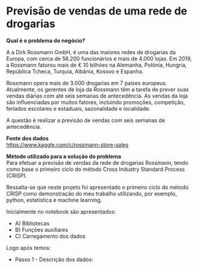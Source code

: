 # Previsão de vendas de uma rede de drogarias   
**Qual é o problema do negócio?**  

A a Dirk Rossmann GmbH, é uma das maiores redes de drogarias da Europa, com cerca de 56.200 funcionários e mais de 4.000 lojas. Em 2019, a Rossmann faturou mais de € 10 bilhões na Alemanha, Polônia, Hungria, República Tcheca, Turquia, Albânia, Kosovo e Espanha.  

Rossmann opera mais de 3.000 drogarias em 7 países europeus. Atualmente, os gerentes de loja da Rossmann têm a tarefa de prever suas vendas diárias com até seis semanas de antecedência. As vendas da loja são influenciadas por muitos fatores, incluindo promoções, competição, feriados escolares e estaduais, sazonalidade e localidade. 

A questão é realizar a previsão de vendas com seis semanas de antecedência. 

**Fonte dos dados**  
https://www.kaggle.com/c/rossmann-store-sales 

**Método utilizado para a solução do problema**  
Para efetuar a previsão de vendas da rede de drogarias Rossmann, tendo como base o primeiro ciclo do método Cross Industry Standard Process (CRISP).  

Ressalta-se que neste projeto foi apresentado o primeiro ciclo do método CRISP como demonstração do meu trabalho utilizando, por exemplo, python, estatística e machine learning.

Inicialmente no notebook são apresentados:  
- A) Bibliotecas
- B) Funções auxiliares
- C) Carregamento dos dados

Logo após temos:
- Passo 1 - Descrição dos dados: 

